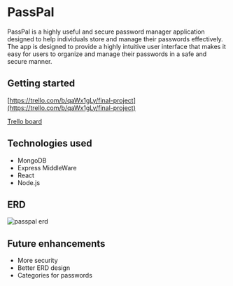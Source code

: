 
# PassPal

PassPal is a highly useful and secure password manager application designed to help individuals store and manage their passwords effectively. The app is designed to provide a highly intuitive user interface that makes it easy for users to organize and manage their passwords in a safe and secure manner.




## Getting started
[https://trello.com/b/qaWx1gLy/final-project](https://trello.com/b/qaWx1gLy/final-project)

[Trello board](trello.com)
## Technologies used
 + MongoDB
 + Express MiddleWare
 + React
 + Node.js

## ERD
![passpal erd](https://i.imgur.com/0wvMzGA.png)
## Future enhancements
+ More security
+ Better ERD design
+ Categories for passwords
